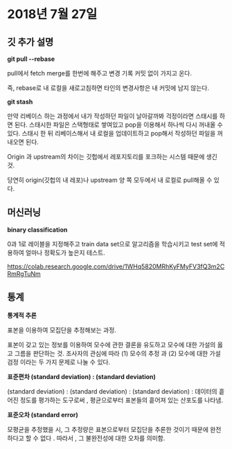# 2018년 7월 27일

## 깃 추가 설명

**git pull --rebase**

pull에서 fetch merge를 한번에 해주고 변경 기록 커밋 없이 가지고 온다. 

즉, rebase로 내 로컬을 새로고침하면 타인의 변경사항은 내 커밋에 남지 않는다.



**git stash**

만약 리베이스 하는 과정에서 내가 작성하던 파일이 날아갈까봐 걱정이라면 스태시를 하면 된다. 스태시한 파일은 스택형태로 쌓여있고 pop을 이용해서 하나씩 다시 꺼내올 수 있다. 스태시 한 뒤 리베이스해서 내 로컬을 업데이트하고 pop해서 작성하던 파일을 꺼내오면 된다.



Origin 과 upstream의 차이는 깃헙에서 레포지토리를 포크하는 시스템 때문에 생긴 것.

당연히 origin(깃헙의 내 레포)나 upstream 양 쪽 모두에서 내 로컬로 pull해올 수 있다. 



## 머신러닝

**binary classification**

0과 1로 레이블을 지정해주고 train data set으로 알고리즘을 학습시키고 test set에 적용하여 얼마나 정확도가 높은지 테스트. 

https://colab.research.google.com/drive/1WHq5820MRhKyFMyFV3fQ3m2CRmRgTuNm



## 통계

**통계적 추론**

표본을 이용하여 모집단을 추정해보는 과정. 

표본이 갖고 있는 정보를 이용하여 모수에 관한 결론을 유도하고 모수에 대한 가설의 옳고 그름을 판단하는 것.
조사자의 관심에 따라 (1) 모수의 추정 과 (2) 모수에 대한 가설검정 이라는 두 가지 문제로 나눌 수 있다.



**표준편차 (standard deviation) : (standard deviation)** 

(standard deviation) : (standard deviation) : (standard deviation) : 데이터의 흩어진 정도를 평가하는 도구로써 , 평균으로부터 표본들의 흩어져 있는 산포도를 나타냄.



**표준오차 (standard error)**

모평균을 추정했을 시, 그 추정량은 표본으로부터 모집단을 추론한 것이기 때문에 완전하다고 할 수 없다 . 따라서 , 그 불완전성에 대한 오차를 의미함.

